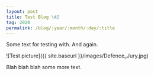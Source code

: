 ```yaml
---
layout: post
title: Test Blog \#2
tag: 2020
permalink: /blog/:year/:month/:day/:title
---
```


Some text for testing with. And again.

![Test picture]({{ site.baseurl }}/images/Defence_Jury.jpg)

Blah blah blah some more text.
